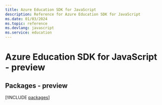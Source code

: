 ```yaml
---
title: Azure Education SDK for JavaScript
description: Reference for Azure Education SDK for JavaScript
ms.date: 01/03/2024
ms.topic: reference
ms.devlang: javascript
ms.service: education
---
```

# Azure Education SDK for JavaScript - preview
## Packages - preview
[!INCLUDE [packages](education-index.md)]